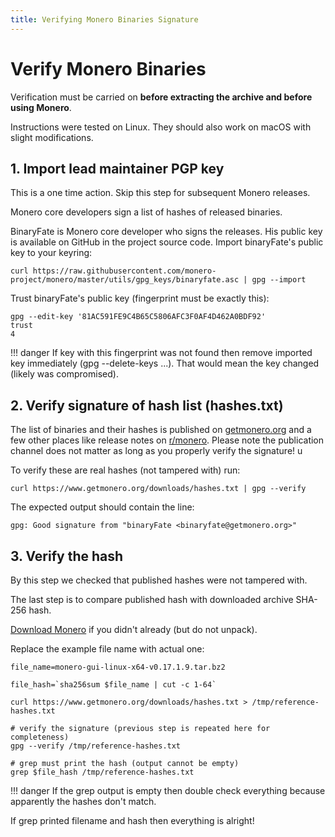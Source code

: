 ```yaml
---
title: Verifying Monero Binaries Signature
---
```

# Verify Monero Binaries

Verification must be carried on **before extracting the archive and before using Monero**.

Instructions were tested on Linux. They should also work on macOS with slight modifications.

## 1. Import lead maintainer PGP key

This is a one time action. Skip this step for subsequent Monero releases.

Monero core developers sign a list of hashes of released binaries.

BinaryFate is Monero core developer who signs the releases.
His public key is available on GitHub in the project source code.
Import binaryFate's public key to your keyring:

`curl https://raw.githubusercontent.com/monero-project/monero/master/utils/gpg_keys/binaryfate.asc | gpg --import`

Trust binaryFate's public key (fingerprint must be exactly this):

    gpg --edit-key '81AC591FE9C4B65C5806AFC3F0AF4D462A0BDF92'
    trust
    4

!!! danger
    If key with this fingerprint was not found then remove imported key immediately (gpg --delete-keys ...).
    That would mean the key changed (likely was compromised).

## 2. Verify signature of hash list (hashes.txt)

The list of binaries and their hashes is published on [getmonero.org](https://www.getmonero.org/downloads/hashes.txt) and a few other places like release notes on [r/monero](https://reddit.com/r/monero).
Please note the publication channel does not matter as long as you properly verify the signature!                                                                        u

To verify these are real hashes (not tampered with) run:

`curl https://www.getmonero.org/downloads/hashes.txt | gpg --verify`

The expected output should contain the line:

`gpg: Good signature from "binaryFate <binaryfate@getmonero.org>"`

## 3. Verify the hash

By this step we checked that published hashes were not tampered with.

The last step is to compare published hash with downloaded archive SHA-256 hash.

[Download Monero](/interacting/download-monero-binaries) if you didn't already (but do not unpack).

Replace the example file name with actual one:

    file_name=monero-gui-linux-x64-v0.17.1.9.tar.bz2

    file_hash=`sha256sum $file_name | cut -c 1-64`

    curl https://www.getmonero.org/downloads/hashes.txt > /tmp/reference-hashes.txt

    # verify the signature (previous step is repeated here for completeness)
    gpg --verify /tmp/reference-hashes.txt

    # grep must print the hash (output cannot be empty)
    grep $file_hash /tmp/reference-hashes.txt

!!! danger
    If the grep output is empty then double check everything because apparently the hashes don't match.

If grep printed filename and hash then everything is alright!
